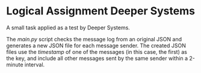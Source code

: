 
# Logical Assignment Deeper Systems

A small task applied as a test by Deeper Systems.

The *main.py* script checks the message log from an original JSON and generates a new JSON file for each message sender. The created JSON files use the *timestamp* of one of the messages (in this case, the first) as the key, and include all other messages sent by the same sender within a 2-minute interval.
